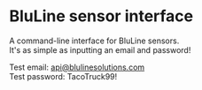 # BluLine sensor interface
A command-line interface for BluLine sensors.<br>It's as simple as inputting an email and password!

Test email: api@blulinesolutions.com<br>Test password: TacoTruck99!
